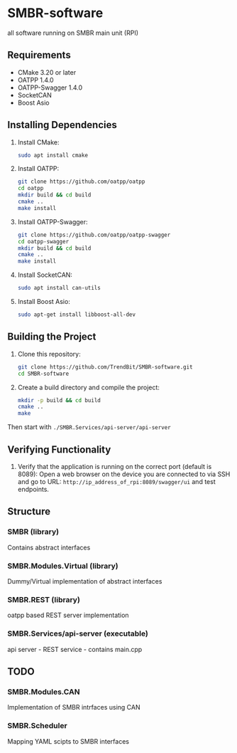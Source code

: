 # SMBR-software
all software running on SMBR main unit (RPI)


## Requirements
- CMake 3.20 or later
- OATPP 1.4.0
- OATPP-Swagger 1.4.0
- SocketCAN
- Boost Asio

## Installing Dependencies
1. Install CMake:
    ```sh
    sudo apt install cmake
    ```
2. Install OATPP:
    ```sh
    git clone https://github.com/oatpp/oatpp
    cd oatpp
    mkdir build && cd build
    cmake ..
    make install
    ```
3. Install OATPP-Swagger:
    ```sh
    git clone https://github.com/oatpp/oatpp-swagger
    cd oatpp-swagger
    mkdir build && cd build
    cmake ..
    make install
    ```
4. Install SocketCAN:
    ```sh
    sudo apt install can-utils
    ```
5. Install Boost Asio:
    ```sh
    sudo apt-get install libboost-all-dev
    ```

## Building the Project
1. Clone this repository:
    ```sh
    git clone https://github.com/TrendBit/SMBR-software.git
    cd SMBR-software
    ```
2. Create a build directory and compile the project:
    ```sh
    mkdir -p build && cd build
    cmake ..
    make
    ```
Then start with `./SMBR.Services/api-server/api-server`


## Verifying Functionality
1. Verify that the application is running on the correct port (default is 8089):
    Open a web browser on the device you are connected to via SSH and go to URL: `http://ip_address_of_rpi:8089/swagger/ui` and test endpoints.


## Structure

### SMBR (library)
Contains abstract interfaces

### SMBR.Modules.Virtual (library)
Dummy/Virtual implementation of abstract interfaces

### SMBR.REST (library)
oatpp based REST server implementation

### SMBR.Services/api-server (executable)
api server - REST service - contains main.cpp


## TODO

### SMBR.Modules.CAN
Implementation of SMBR intrfaces using CAN

### SMBR.Scheduler
Mapping YAML scipts to SMBR interfaces

